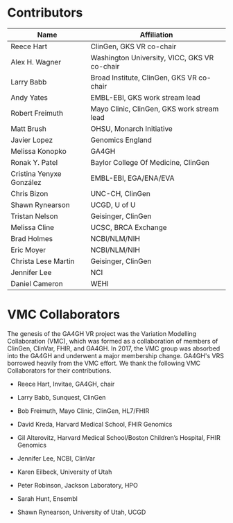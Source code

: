 # Contributors

|Name             | Affiliation |
|-----------------| --------------------------------------------------|
|Reece Hart       | ClinGen, GKS VR co-chair |
|Alex H. Wagner   | Washington University, VICC, GKS VR co-chair |
|Larry Babb       | Broad Institute, ClinGen, GKS VR co-chair |
|Andy Yates       | EMBL-EBI, GKS work stream lead |
|Robert Freimuth  | Mayo Clinic, ClinGen, GKS work stream lead |
|Matt Brush       | OHSU, Monarch Initiative |
|Javier Lopez     | Genomics England |
|Melissa Konopko    | GA4GH |
|Ronak Y. Patel     | Baylor College Of Medicine, ClinGen |
|Cristina Yenyxe González | EMBL-EBI, EGA/ENA/EVA |
|Chris Bizon        | UNC-CH, ClinGen |
|Shawn Rynearson    | UCGD, U of U |
|Tristan Nelson     | Geisinger, ClinGen |
|Melissa Cline      | UCSC, BRCA Exchange |
|Brad Holmes        | NCBI/NLM/NIH |
|Eric Moyer         | NCBI/NLM/NIH |
|Christa Lese Martin| Geisinger, ClinGen |
|Jennifer Lee       | NCI |
|Daniel Cameron     | WEHI |



# VMC Collaborators

The genesis of the GA4GH VR project was the Variation Modelling
Collaboration (VMC), which was formed as a collaboration of members of
ClinGen, ClinVar, FHIR, and GA4GH.  In 2017, the VMC group was
absorbed into the GA4GH and underwent a major membership change.
GA4GH's VRS borrowed heavily from the VMC effort.  We thank the
following VMC Collaborators for their contributions.

* Reece Hart, Invitae, GA4GH, chair
* Larry Babb, Sunquest, ClinGen
* Bob Freimuth, Mayo Clinic, ClinGen, HL7/FHIR

* David Kreda, Harvard Medical School, FHIR Genomics
* Gil Alterovitz, Harvard Medical School/Boston Children’s Hospital, FHIR Genomics
* Jennifer Lee, NCBI, ClinVar
* Karen Eilbeck, University of Utah
* Peter Robinson, Jackson Laboratory, HPO
* Sarah Hunt, Ensembl
* Shawn Rynearson, University of Utah, UCGD
